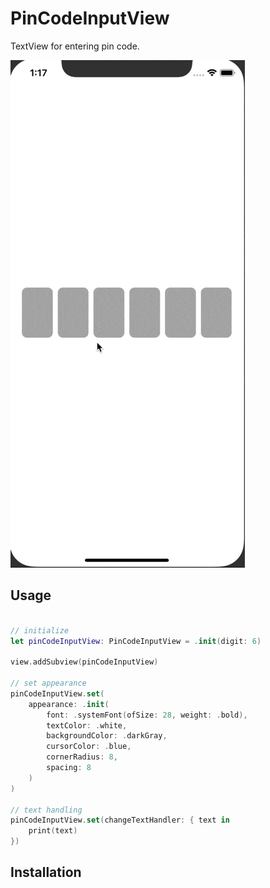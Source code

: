 # PinCodeInputView
TextView for entering pin code. 

![](demo.gif)

## Usage

```swift

// initialize
let pinCodeInputView: PinCodeInputView = .init(digit: 6)

view.addSubview(pinCodeInputView)

// set appearance
pinCodeInputView.set(
    appearance: .init(
        font: .systemFont(ofSize: 28, weight: .bold),
        textColor: .white,
        backgroundColor: .darkGray,
        cursorColor: .blue,
        cornerRadius: 8,
        spacing: 8
    )
)

// text handling
pinCodeInputView.set(changeTextHandler: { text in
    print(text)
})
```

## Installation

